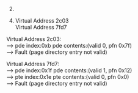 2.  
  4) Virtual Address 2c03  
     Virtual Address 7fd7  
     
  Virtual Address 2c03:  
  --> pde index:0xb  pde contents:(valid 0, pfn 0x7f)  
    --> Fault (page directory entry not valid)  
  
  Virtual Address 7fd7:  
    --> pde index:0x1f  pde contents:(valid 1, pfn 0x12)  
      --> pte index:0x1e  pte contents:(valid 0, pfn 0x0)  
        --> Fault (page directory entry not valid)  
